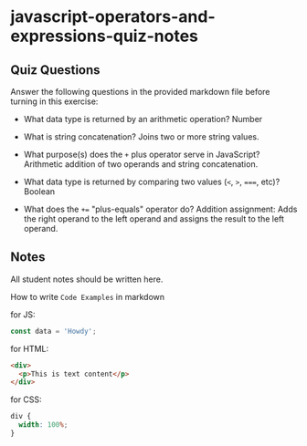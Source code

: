# javascript-operators-and-expressions-quiz-notes

## Quiz Questions

Answer the following questions in the provided markdown file before turning in this exercise:

- What data type is returned by an arithmetic operation?
  Number

- What is string concatenation?
  Joins two or more string values.

- What purpose(s) does the `+` plus operator serve in JavaScript?
  Arithmetic addition of two operands and string concatenation.

- What data type is returned by comparing two values (`<`, `>`, `===`, etc)?
  Boolean

- What does the `+=` "plus-equals" operator do?
  Addition assignment: Adds the right operand to the left operand and assigns the result to the left operand.

## Notes

All student notes should be written here.

How to write `Code Examples` in markdown

for JS:

```javascript
const data = 'Howdy';
```

for HTML:

```html
<div>
  <p>This is text content</p>
</div>
```

for CSS:

```css
div {
  width: 100%;
}
```
